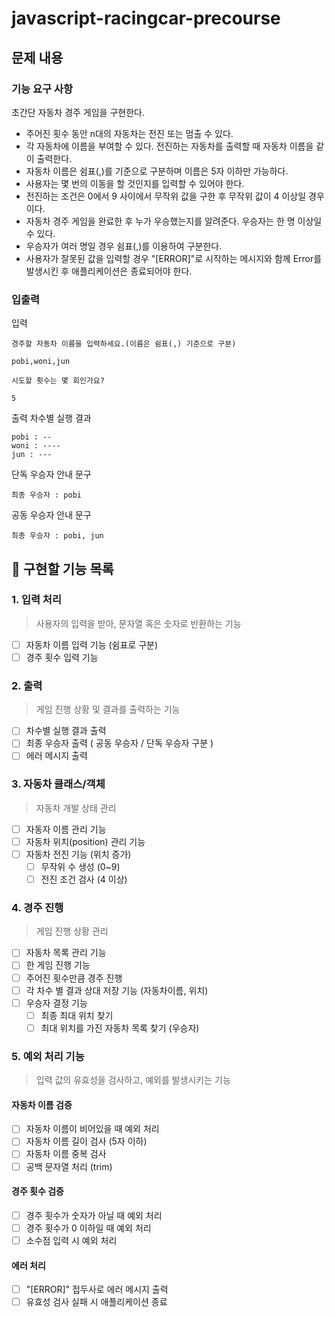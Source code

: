 # javascript-racingcar-precourse

## 문제 내용

### 기능 요구 사항
초간단 자동차 경주 게임을 구현한다.

- 주어진 횟수 동안 n대의 자동차는 전진 또는 멈출 수 있다.
- 각 자동차에 이름을 부여할 수 있다. 전진하는 자동차를 출력할 때 자동차 이름을 같이 출력한다.
- 자동차 이름은 쉼표(,)를 기준으로 구분하며 이름은 5자 이하만 가능하다.
- 사용자는 몇 번의 이동을 할 것인지를 입력할 수 있어야 한다.
- 전진하는 조건은 0에서 9 사이에서 무작위 값을 구한 후 무작위 값이 4 이상일 경우이다.
- 자동차 경주 게임을 완료한 후 누가 우승했는지를 알려준다. 우승자는 한 명 이상일 수 있다.
- 우승자가 여러 명일 경우 쉼표(,)를 이용하여 구분한다.
- 사용자가 잘못된 값을 입력할 경우 "[ERROR]"로 시작하는 메시지와 함께 Error를 발생시킨 후 애플리케이션은 종료되어야 한다.

### 입출력
입력
```
경주할 자동차 이름을 입력하세요.(이름은 쉼표(,) 기준으로 구분)

pobi,woni,jun
```

```
시도할 횟수는 몇 회인가요?

5
```

출력
차수별 실행 결과
```
pobi : --
woni : ----
jun : ---
```
단독 우승자 안내 문구
```
최종 우승자 : pobi
```
공동 우승자 안내 문구
```
최종 우승자 : pobi, jun
```


## 📝 구현할 기능 목록

### 1. 입력 처리
> 사용자의 입력을 받아, 문자열 혹은 숫자로 반환하는 기능
- [ ] 자동차 이름 입력 기능 (쉼표로 구분)
- [ ] 경주 횟수 입력 기능
  
### 2. 출력
> 게임 진행 상황 및 결과를 출력하는 기능
- [ ] 차수별 실행 결과 출력
- [ ] 최종 우승자 출력 ( 공동 우승자 / 단독 우승자 구분 )
- [ ] 에러 메시지 출력

### 3. 자동차 클래스/객체
> 자동차 개발 상태 관리
- [ ] 자동자 이름 관리 기능
- [ ] 자동차 위치(position) 관리 기능
- [ ] 자동차 전진 기능 (위치 증가)
  - [ ] 무작위 수 생성 (0~9)
  - [ ] 전진 조건 검사 (4 이상)

### 4. 경주 진행
> 게임 진행 상황 관리
- [ ] 자동차 목록 관리 기능
- [ ] 한 게임 진행 기능
- [ ] 주어진 횟수만큼 경주 진행
- [ ] 각 차수 별 결과 상대 저장 기능 (자동차이름, 위치)
- [ ] 우승자 결정 기능
  - [ ] 최종 최대 위치 찾기
  - [ ] 최대 위치를 가진 자동차 목록 찾기 (우승자)

### 5. 예외 처리 기능
> 입력 값의 유효성을 검사하고, 예외를 발생시키는 기능
#### 자동차 이름 검증
- [ ] 자동차 이름이 비어있을 때 예외 처리
- [ ] 자동차 이름 길이 검사 (5자 이하)
- [ ] 자동차 이름 중복 검사
- [ ] 공백 문자열 처리 (trim)

#### 경주 횟수 검증
- [ ] 경주 횟수가 숫자가 아닐 때 예외 처리
- [ ] 경주 횟수가 0 이하일 때 예외 처리
- [ ] 소수점 입력 시 예외 처리

#### 에러 처리
- [ ] "[ERROR]" 접두사로 에러 메시지 출력
- [ ] 유효성 검사 실패 시 애플리케이션 종료
